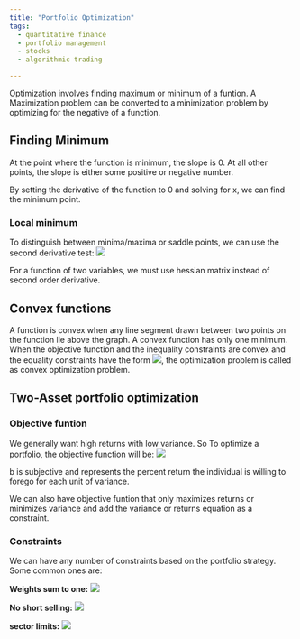 ```yaml
---
title: "Portfolio Optimization"
tags:
  - quantitative finance
  - portfolio management
  - stocks
  - algorithmic trading

---
```



Optimization involves finding maximum or minimum of a funtion. A Maximization problem can be converted to a minimization problem by optimizing for the negative of a function.

## Finding Minimum 

At the point where the function is minimum, the slope is 0. At all other points, the slope is either some positive or negative number.

By setting the derivative of the function to 0 and solving for x, we can find the minimum point.


### Local minimum

To distinguish between minima/maxima or saddle points, we can use the second derivative test:
<img src="https://latex.codecogs.com/svg.latex?if\ f''(x_0) > 0, then\ f\ has\ a\ local\ minimum\ at\ x_0">

For a function of two variables, we must use hessian matrix instead of second order derivative.

## Convex functions

A function is convex when any line segment drawn between two points on the function lie above the graph. A convex function has only one minimum. When the objective function and the inequality constraints are convex and the equality constraints have the form <img src="https://latex.codecogs.com/svg.latex?\ f(x) = a^Tx+b">, the optimization problem is called as convex optimization problem.

## Two-Asset portfolio optimization

### Objective funtion

We generally want high returns with low variance. So To optimize a portfolio, the objective function will be:
<img src="https://latex.codecogs.com/svg.latex? \textbf{objective:}\ minimize: -x^T\mu + bx^TPx,\ b = trade-off\ parameter ">

b is subjective and represents the percent return the individual is willing to forego for each unit of variance.

We can also have objective funtion that only maximizes returns or minimizes variance and add the variance or returns equation as a constraint. 

### Constraints

We can have any number of constraints based on the portfolio strategy. Some common ones are:

**Weights sum to one:**
<img src="https://latex.codecogs.com/svg.latex? \sum{x_i} = 1">

**No short selling:**
<img src="https://latex.codecogs.com/svg.latex? 0\leq x_i \geq 1">

**sector limits:**
<img src="https://latex.codecogs.com/svg.latex? x_biotech \leq M,\ \ M = max. % of portfolio to invest in biotech companies">

